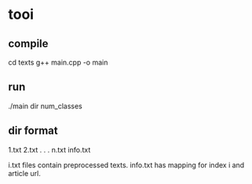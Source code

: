 # tooi
## compile
cd texts
g++ main.cpp -o main
## run
./main dir num_classes

## dir format
1.txt
2.txt
.
.
.
n.txt
info.txt

i.txt files contain preprocessed texts. info.txt has mapping for index i and article url.
